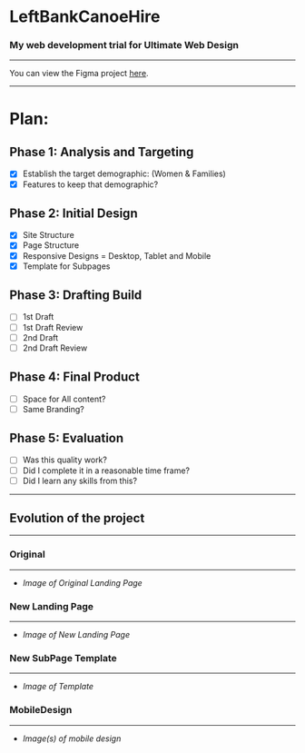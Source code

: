 # LeftBankCanoeHire
### My web development trial for Ultimate Web Design

---

You can view the Figma project [here](https://www.figma.com/files/project/24930733/LeftBankCanoe).

---
# Plan:

## Phase 1: Analysis and Targeting

- [x] Establish the target demographic: (Women & Families)
- [x] Features to keep that demographic?

## Phase 2: Initial Design

- [x] Site Structure
- [x] Page Structure
- [x] Responsive Designs = Desktop, Tablet and Mobile
- [x] Template for Subpages

## Phase 3: Drafting Build

- [ ] 1st Draft
- [ ] 1st Draft Review
- [ ] 2nd Draft
- [ ] 2nd Draft Review

## Phase 4: Final Product

- [ ] Space for All content?
- [ ] Same Branding?

## Phase 5: Evaluation

- [ ] Was this quality work?
- [ ] Did I complete it in a reasonable time frame?
- [ ] Did I learn any skills from this?

---

## Evolution of the project
---

### Original 
---
- *Image of Original Landing Page* 
### New Landing Page
---
- *Image of New Landing Page*
### New SubPage Template
---
- *Image of Template*
### MobileDesign
---
- *Image(s) of mobile design*
